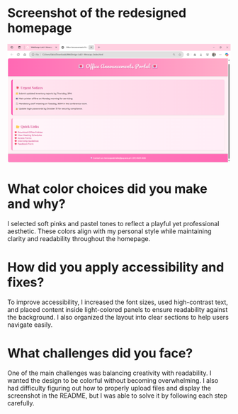 # Screenshot of the redesigned homepage

![Homepage](screenshots/homepage-mockup.png)

# What color choices did you make and why?

I selected soft pinks and pastel tones to reflect a playful yet professional aesthetic. These colors align with my personal style while maintaining clarity and readability throughout the homepage.

# How did you apply accessibility and fixes?

To improve accessibility, I increased the font sizes, used high-contrast text, and placed content inside light-colored panels to ensure readability against the background. I also organized the layout into clear sections to help users navigate easily.

# What challenges did you face?

One of the main challenges was balancing creativity with readability. I wanted the design to be colorful without becoming overwhelming. I also had difficulty figuring out how to properly upload files and display the screenshot in the README, but I was able to solve it by following each step carefully.

